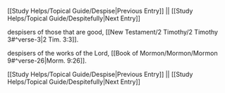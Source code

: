 [[Study Helps/Topical Guide/Despise|Previous Entry]]  ||  [[Study Helps/Topical Guide/Despitefully|Next Entry]]

 despisers of those that are good, [[New Testament/2 Timothy/2 Timothy 3#^verse-3|2 Tim. 3:3]].

 despisers of the works of the Lord, [[Book of Mormon/Mormon/Mormon 9#^verse-26|Morm. 9:26]].

[[Study Helps/Topical Guide/Despise|Previous Entry]]  ||  [[Study Helps/Topical Guide/Despitefully|Next Entry]]